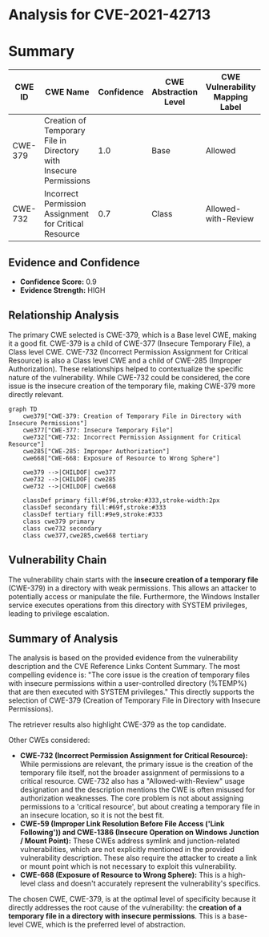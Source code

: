 # Analysis for CVE-2021-42713

# Summary
| CWE ID | CWE Name | Confidence | CWE Abstraction Level | CWE Vulnerability Mapping Label | CWE-Vulnerability Mapping Notes |
|---|---|---|---|---|---|
| CWE-379 | Creation of Temporary File in Directory with Insecure Permissions | 1.0 | Base | Allowed | Primary CWE |
| CWE-732 | Incorrect Permission Assignment for Critical Resource | 0.7 | Class | Allowed-with-Review | Secondary Candidate |

## Evidence and Confidence

*   **Confidence Score:** 0.9
*   **Evidence Strength:** HIGH

## Relationship Analysis
The primary CWE selected is CWE-379, which is a Base level CWE, making it a good fit. CWE-379 is a child of CWE-377 (Insecure Temporary File), a Class level CWE. CWE-732 (Incorrect Permission Assignment for Critical Resource) is also a Class level CWE and a child of CWE-285 (Improper Authorization). These relationships helped to contextualize the specific nature of the vulnerability. While CWE-732 could be considered, the core issue is the insecure creation of the temporary file, making CWE-379 more directly relevant.

```mermaid
graph TD
    cwe379["CWE-379: Creation of Temporary File in Directory with Insecure Permissions"]
    cwe377["CWE-377: Insecure Temporary File"]
    cwe732["CWE-732: Incorrect Permission Assignment for Critical Resource"]
    cwe285["CWE-285: Improper Authorization"]
    cwe668["CWE-668: Exposure of Resource to Wrong Sphere"]

    cwe379 -->|CHILDOF| cwe377
    cwe732 -->|CHILDOF| cwe285
    cwe732 -->|CHILDOF| cwe668

    classDef primary fill:#f96,stroke:#333,stroke-width:2px
    classDef secondary fill:#69f,stroke:#333
    classDef tertiary fill:#9e9,stroke:#333
    class cwe379 primary
    class cwe732 secondary
    class cwe377,cwe285,cwe668 tertiary
```

## Vulnerability Chain
The vulnerability chain starts with the **insecure creation of a temporary file** (CWE-379) in a directory with weak permissions. This allows an attacker to potentially access or manipulate the file. Furthermore, the Windows Installer service executes operations from this directory with SYSTEM privileges, leading to privilege escalation.

## Summary of Analysis
The analysis is based on the provided evidence from the vulnerability description and the CVE Reference Links Content Summary. The most compelling evidence is: "The core issue is the creation of temporary files with insecure permissions within a user-controlled directory (%TEMP%) that are then executed with SYSTEM privileges." This directly supports the selection of CWE-379 (Creation of Temporary File in Directory with Insecure Permissions).

The retriever results also highlight CWE-379 as the top candidate.

Other CWEs considered:

*   **CWE-732 (Incorrect Permission Assignment for Critical Resource):** While permissions are relevant, the primary issue is the creation of the temporary file itself, not the broader assignment of permissions to a critical resource. CWE-732 also has a "Allowed-with-Review" usage designation and the description mentions the CWE is often misused for authorization weaknesses. The core problem is not about assigning permissions to a 'critical resource', but about creating a temporary file in an insecure location, so it is not the best fit.
*   **CWE-59 (Improper Link Resolution Before File Access ('Link Following')) and CWE-1386 (Insecure Operation on Windows Junction / Mount Point):** These CWEs address symlink and junction-related vulnerabilities, which are not explicitly mentioned in the provided vulnerability description. These also require the attacker to create a link or mount point which is not necessary to exploit this vulnerability.
*   **CWE-668 (Exposure of Resource to Wrong Sphere):** This is a high-level class and doesn't accurately represent the vulnerability's specifics.

The chosen CWE, CWE-379, is at the optimal level of specificity because it directly addresses the root cause of the vulnerability: the **creation of a temporary file in a directory with insecure permissions**. This is a base-level CWE, which is the preferred level of abstraction.